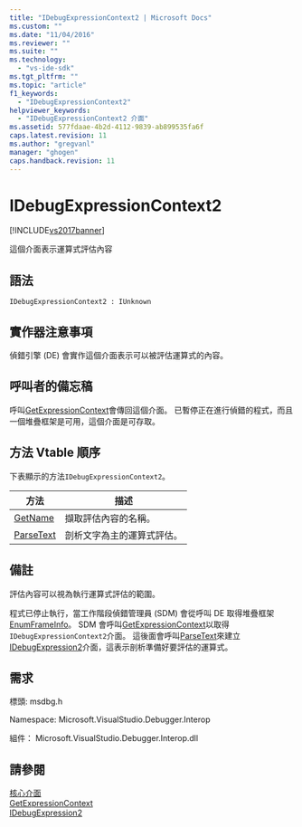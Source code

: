 ```yaml
---
title: "IDebugExpressionContext2 | Microsoft Docs"
ms.custom: ""
ms.date: "11/04/2016"
ms.reviewer: ""
ms.suite: ""
ms.technology: 
  - "vs-ide-sdk"
ms.tgt_pltfrm: ""
ms.topic: "article"
f1_keywords: 
  - "IDebugExpressionContext2"
helpviewer_keywords: 
  - "IDebugExpressionContext2 介面"
ms.assetid: 577fdaae-4b2d-4112-9839-ab899535fa6f
caps.latest.revision: 11
ms.author: "gregvanl"
manager: "ghogen"
caps.handback.revision: 11
---
```

# IDebugExpressionContext2
[!INCLUDE[vs2017banner](../../../code-quality/includes/vs2017banner.md)]

這個介面表示運算式評估內容  
  
## 語法  
  
```  
IDebugExpressionContext2 : IUnknown  
```  
  
## 實作器注意事項  
 偵錯引擎 \(DE\) 會實作這個介面表示可以被評估運算式的內容。  
  
## 呼叫者的備忘稿  
 呼叫[GetExpressionContext](../../../extensibility/debugger/reference/idebugstackframe2-getexpressioncontext.md)會傳回這個介面。  已暫停正在進行偵錯的程式，而且一個堆疊框架是可用，這個介面是可存取。  
  
## 方法 Vtable 順序  
 下表顯示的方法`IDebugExpressionContext2`。  
  
|方法|描述|  
|--------|--------|  
|[GetName](../Topic/IDebugExpressionContext2::GetName.md)|擷取評估內容的名稱。|  
|[ParseText](../../../extensibility/debugger/reference/idebugexpressioncontext2-parsetext.md)|剖析文字為主的運算式評估。|  
  
## 備註  
 評估內容可以視為執行運算式評估的範圍。  
  
 程式已停止執行，當工作階段偵錯管理員 \(SDM\) 會從呼叫 DE 取得堆疊框架[EnumFrameInfo](../../../extensibility/debugger/reference/idebugthread2-enumframeinfo.md)。  SDM 會呼叫[GetExpressionContext](../../../extensibility/debugger/reference/idebugstackframe2-getexpressioncontext.md)以取得`IDebugExpressionContext2`介面。  這後面會呼叫[ParseText](../../../extensibility/debugger/reference/idebugexpressioncontext2-parsetext.md)來建立[IDebugExpression2](../../../extensibility/debugger/reference/idebugexpression2.md)介面，這表示剖析準備好要評估的運算式。  
  
## 需求  
 標頭: msdbg.h  
  
 Namespace: Microsoft.VisualStudio.Debugger.Interop  
  
 組件： Microsoft.VisualStudio.Debugger.Interop.dll  
  
## 請參閱  
 [核心介面](../../../extensibility/debugger/reference/core-interfaces.md)   
 [GetExpressionContext](../../../extensibility/debugger/reference/idebugstackframe2-getexpressioncontext.md)   
 [IDebugExpression2](../../../extensibility/debugger/reference/idebugexpression2.md)